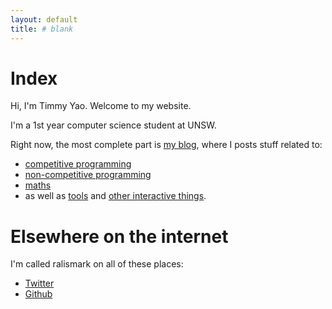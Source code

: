 ```yaml
---
layout: default
title: # blank
---
```


# Index

Hi, I'm Timmy Yao. Welcome to my website.

I'm a 1st year computer science student at UNSW.

Right now, the most complete part is [my blog](/posts.html), where I posts stuff related to:

- [competitive programming](/2019/05/28/edge-trees.html)
- [non-competitive programming](/2019/01/04/bluehid-1.html)
- [maths](/2019/04/05/speed-of-light.html)
- as well as [tools](/2019/01/09/imgtools.html) and [other interactive things](/2019/05/24/fenwick-tree.html).

# Elsewhere on the internet

I'm called ralismark on all of these places:

- <a rel="me" href="https://twitter.com/ralismark">Twitter</a>
- <a rel="me" href="https://github.com/ralismark">Github</a>
